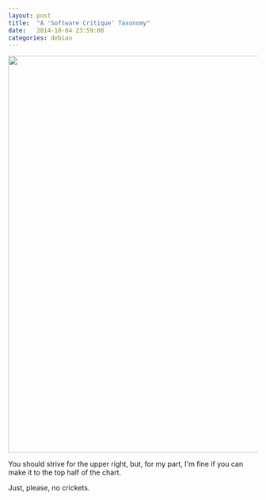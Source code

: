```yaml
---
layout: post
title:  "A 'Software Critique' Taxonomy"
date:   2014-10-04 23:59:00
categories: debian
---
```


<image src="/images/2014-10-04-a-software-critique-taxonomy/critique-taxonomy.jpg" width="800"/>

You should strive for the upper right, but, for my part, I'm fine if you can
make it to the top half of the chart.

Just, please, no crickets.
